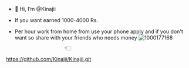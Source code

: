 - 👋 Hi, I’m @Kinajii
- If you want earned 1000-4000 Rs.
- Per hour 
work from home from use your phone
apply and if you don't want
so share with your friends
who needs money
![1000177168](https://github.com/user-attachments/assets/981002a1-512d-4269-ad59-2191666242b2)

                         👇🏻 
https://github.com/Kinajii/Kinajii.git
